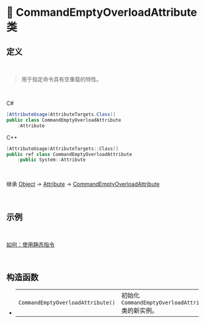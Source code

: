# 🔖 CommandEmptyOverloadAttribute 类

## 定义

<br>

> 用于指定命令具有空重载的特性。

<br>

C#
```C#
[AttributeUsage(AttributeTargets.Class)]
public class CommandEmptyOverloadAttribute
    :Attribute
```
C++
```C++
[AttributeUsage(AttributeTargets::Class)]
public ref class CommandEmptyOverloadAttribute
    :public System::Attribute
```
<br>

继承 [Object](https://docs.microsoft.com/zh-cn/DotNET/api/system.object?view=net-6.0) → [Attribute](https://docs.microsoft.com/zh-cn/DotNET/api/system.attribute?view=net-6.0) → [CommandEmptyOverloadAttribute](zh_CN/NET/APIs/Namespace/LLNET.DynamicCommand/Class/CommandEmptyOverloadAttribute/CommandEmptyOverloadAttribute.md)
   
<br>

## 示例

<br>

[如何：使用静态指令](../../../../HowTo/Static_DynamicCommand.md)

<br>

## 构造函数
- 
    |||
    |-|-|
    |`CommandEmptyOverloadAttribute()`|初始化 `CommandEmptyOverloadAttribute` 类的新实例。|

<br>



